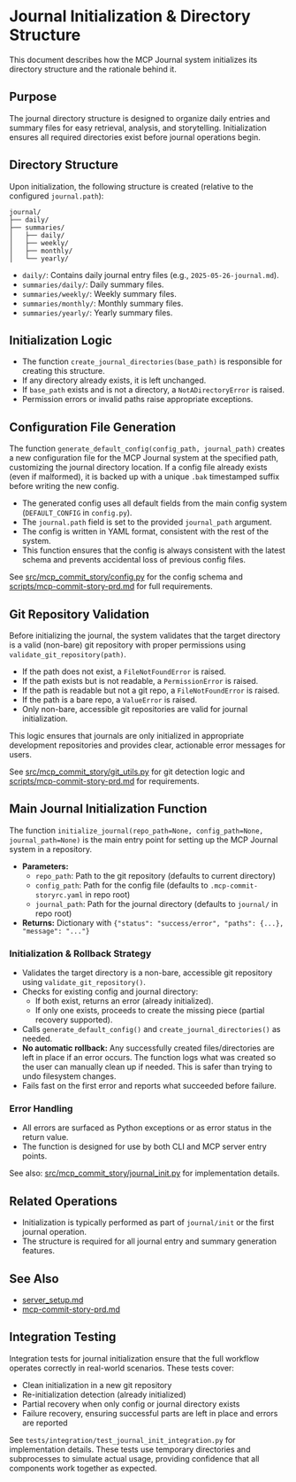 # Journal Initialization & Directory Structure

This document describes how the MCP Journal system initializes its directory structure and the rationale behind it.

## Purpose
The journal directory structure is designed to organize daily entries and summary files for easy retrieval, analysis, and storytelling. Initialization ensures all required directories exist before journal operations begin.

## Directory Structure
Upon initialization, the following structure is created (relative to the configured `journal.path`):

```
journal/
├── daily/
├── summaries/
│   ├── daily/
│   ├── weekly/
│   ├── monthly/
│   └── yearly/
```

- `daily/`: Contains daily journal entry files (e.g., `2025-05-26-journal.md`).
- `summaries/daily/`: Daily summary files.
- `summaries/weekly/`: Weekly summary files.
- `summaries/monthly/`: Monthly summary files.
- `summaries/yearly/`: Yearly summary files.

## Initialization Logic
- The function `create_journal_directories(base_path)` is responsible for creating this structure.
- If any directory already exists, it is left unchanged.
- If `base_path` exists and is not a directory, a `NotADirectoryError` is raised.
- Permission errors or invalid paths raise appropriate exceptions.

## Configuration File Generation

The function `generate_default_config(config_path, journal_path)` creates a new configuration file for the MCP Journal system at the specified path, customizing the journal directory location. If a config file already exists (even if malformed), it is backed up with a unique `.bak` timestamped suffix before writing the new config.

- The generated config uses all default fields from the main config system (`DEFAULT_CONFIG` in `config.py`).
- The `journal.path` field is set to the provided `journal_path` argument.
- The config is written in YAML format, consistent with the rest of the system.
- This function ensures that the config is always consistent with the latest schema and prevents accidental loss of previous config files.

See [src/mcp_commit_story/config.py](../src/mcp_commit_story/config.py) for the config schema and [scripts/mcp-commit-story-prd.md](../scripts/mcp-commit-story-prd.md) for full requirements.

## Git Repository Validation

Before initializing the journal, the system validates that the target directory is a valid (non-bare) git repository with proper permissions using `validate_git_repository(path)`.

- If the path does not exist, a `FileNotFoundError` is raised.
- If the path exists but is not readable, a `PermissionError` is raised.
- If the path is readable but not a git repo, a `FileNotFoundError` is raised.
- If the path is a bare repo, a `ValueError` is raised.
- Only non-bare, accessible git repositories are valid for journal initialization.

This logic ensures that journals are only initialized in appropriate development repositories and provides clear, actionable error messages for users.

See [src/mcp_commit_story/git_utils.py](../src/mcp_commit_story/git_utils.py) for git detection logic and [scripts/mcp-commit-story-prd.md](../scripts/mcp-commit-story-prd.md) for requirements.

## Main Journal Initialization Function

The function `initialize_journal(repo_path=None, config_path=None, journal_path=None)` is the main entry point for setting up the MCP Journal system in a repository.

- **Parameters:**
  - `repo_path`: Path to the git repository (defaults to current directory)
  - `config_path`: Path for the config file (defaults to `.mcp-commit-storyrc.yaml` in repo root)
  - `journal_path`: Path for the journal directory (defaults to `journal/` in repo root)
- **Returns:** Dictionary with `{"status": "success/error", "paths": {...}, "message": "..."}`

### Initialization & Rollback Strategy
- Validates the target directory is a non-bare, accessible git repository using `validate_git_repository()`.
- Checks for existing config and journal directory:
  - If both exist, returns an error (already initialized).
  - If only one exists, proceeds to create the missing piece (partial recovery supported).
- Calls `generate_default_config()` and `create_journal_directories()` as needed.
- **No automatic rollback:** Any successfully created files/directories are left in place if an error occurs. The function logs what was created so the user can manually clean up if needed. This is safer than trying to undo filesystem changes.
- Fails fast on the first error and reports what succeeded before failure.

### Error Handling
- All errors are surfaced as Python exceptions or as error status in the return value.
- The function is designed for use by both CLI and MCP server entry points.

See also: [src/mcp_commit_story/journal_init.py](../src/mcp_commit_story/journal_init.py) for implementation details.

## Related Operations
- Initialization is typically performed as part of `journal/init` or the first journal operation.
- The structure is required for all journal entry and summary generation features.

## See Also
- [server_setup.md](server_setup.md)
- [mcp-commit-story-prd.md](../scripts/mcp-commit-story-prd.md)

## Integration Testing

Integration tests for journal initialization ensure that the full workflow operates correctly in real-world scenarios. These tests cover:

- Clean initialization in a new git repository
- Re-initialization detection (already initialized)
- Partial recovery when only config or journal directory exists
- Failure recovery, ensuring successful parts are left in place and errors are reported

See `tests/integration/test_journal_init_integration.py` for implementation details. These tests use temporary directories and subprocesses to simulate actual usage, providing confidence that all components work together as expected. 